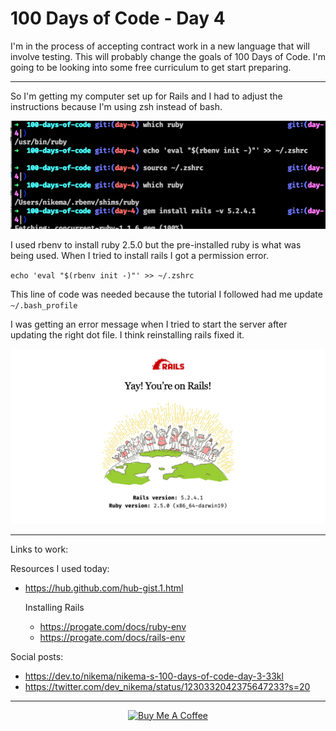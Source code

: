 # 100 Days of Code - Day 4

I'm in the process of accepting contract work in a new language that will involve testing. This will probably change the goals of 100 Days of Code. I'm going to be looking into some free curriculum to get start preparing.

****
So I'm getting my computer set up for Rails and I had to adjust the instructions because I'm using zsh instead of bash.

![which ruby?](./images/which-ruby.png)

I used rbenv to install ruby 2.5.0 but the pre-installed ruby is what was being used. When I tried to install rails I got a permission error.

`echo 'eval "$(rbenv init -)"' >> ~/.zshrc`

This line of code was needed because the tutorial I followed had me update `~/.bash_profile`

I was getting an error message when I tried to start the server after updating the right dot file. I think reinstalling rails fixed it. 

![rails server](./images/yay-rails.png)


****

Links to work:


Resources I used today:
- https://hub.github.com/hub-gist.1.html

   Installing Rails 
   - https://progate.com/docs/ruby-env
   - https://progate.com/docs/rails-env

Social posts:
- https://dev.to/nikema/nikema-s-100-days-of-code-day-3-33kl
- https://twitter.com/dev_nikema/status/1230332042375647233?s=20

****

<p align="center"> <a href="https://www.buymeacoffee.com/nikema" target="_blank"><img src="https://cdn.buymeacoffee.com/buttons/default-orange.png" alt="Buy Me A Coffee" width="150px"></a></center></p>